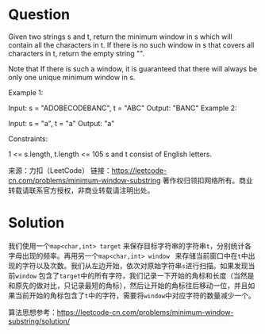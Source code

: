 # Question

Given two strings s and t, return the minimum window in s which will contain all the characters in t. If there is no such window in s that covers all characters in t, return the empty string "".

Note that If there is such a window, it is guaranteed that there will always be only one unique minimum window in s.

 

Example 1:

Input: s = "ADOBECODEBANC", t = "ABC"
Output: "BANC"
Example 2:

Input: s = "a", t = "a"
Output: "a"


Constraints:

1 <= s.length, t.length <= 105
s and t consist of English letters.

来源：力扣（LeetCode）
链接：https://leetcode-cn.com/problems/minimum-window-substring
著作权归领扣网络所有。商业转载请联系官方授权，非商业转载请注明出处。

# Solution

我们使用一个`map<char,int> target`  来保存目标字符串的字符串`t`，分别统计各字母出现的频率。再用另一个`map<char,int> window ` 来存储当前窗口中在`t`中出现的字符以及次数。我们从左边开始，依次对原始字符串`s`进行扫描。如果发现当前`window` 包含了`target`中的所有字符，我们记录一下开始的角标和长度（当然是和原先的做对比，只记录最短的角标），然后让开始的角标往后移动一位，并且如果当前开始的角标包含了`t`中的字符，需要将`window`中对应字符的数量减少一个。

算法思想参考：https://leetcode-cn.com/problems/minimum-window-substring/solution/